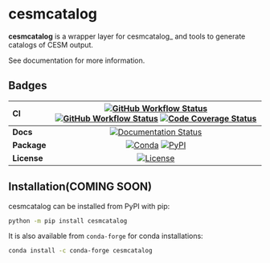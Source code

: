 # cesmcatalog


**cesmcatalog** is a wrapper layer for cesmcatalog_ and tools to generate catalogs of CESM output.

See documentation for more information.


## Badges

| CI           | [![GitHub Workflow Status][github-ci-badge]][github-ci-link] [![GitHub Workflow Status][github-lint-badge]][github-lint-link] [![Code Coverage Status][codecov-badge]][codecov-link] |
| :----------- | :----------------------------------------------------------------------------------------------------------------------------------------------------------------------------------: |
| **Docs**     |                                                                    [![Documentation Status][rtd-badge]][rtd-link]                                                                    |
| **Package**  |                                                         [![Conda][conda-badge]][conda-link] [![PyPI][pypi-badge]][pypi-link]                                                         |
| **License**  |                                                                        [![License][license-badge]][repo-link]                                                                        |



## Installation(COMING SOON)


cesmcatalog can be installed from PyPI with pip:

```bash
python -m pip install cesmcatalog
```

It is also available from `conda-forge` for conda installations:

```bash
conda install -c conda-forge cesmcatalog
```


[github-ci-badge]: https://img.shields.io/github/workflow/status/NCAR/cesm-catalog/CI?label=CI&logo=github&style=for-the-badge
[github-lint-badge]: https://img.shields.io/github/workflow/status/NCAR/cesm-catalog/linting?label=linting&logo=github&style=for-the-badge
[github-ci-link]: https://github.com/NCAR/cesm-catalog/actions?query=workflow%3ACI
[github-lint-link]: https://github.com/NCAR/cesm-catalog/actions?query=workflow%3Alinting
[codecov-badge]: https://img.shields.io/codecov/c/github/NCAR/cesm-catalog.svg?logo=codecov&style=for-the-badge
[codecov-link]: https://codecov.io/gh/NCAR/cesm-catalog
[rtd-badge]: https://img.shields.io/readthedocs/cesm-catalog/latest.svg?style=for-the-badge
[rtd-link]: https://cesm-catalog.readthedocs.io/en/latest/?badge=latest
[pypi-badge]: https://img.shields.io/pypi/v/cesm-catalog?logo=pypi&style=for-the-badge
[pypi-link]: https://pypi.org/project/cesm-catalog
[conda-badge]: https://img.shields.io/conda/vn/conda-forge/cesm-catalog?logo=anaconda&style=for-the-badge
[conda-link]: https://anaconda.org/conda-forge/cesm-catalog
[license-badge]: https://img.shields.io/github/license/NCAR/cesm-catalog?style=for-the-badge
[repo-link]: https://github.com/NCAR/cesm-catalog